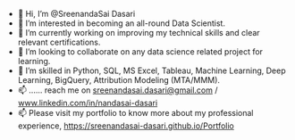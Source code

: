 - 👋 Hi, I’m @SreenandaSai Dasari           
- 👀 I’m interested in becoming an all-round Data Scientist.              
- 🌱 I’m currently working on improving my technical skills and clear relevant certifications.           
- 💞️ I’m looking to collaborate on any data science related project for learning.             
- 💞️ I’m skilled in Python, SQL, MS Excel, Tableau, Machine Learning, Deep Learning, BigQuery, Attribution Modeling (MTA/MMM).   
- 📫 ...... reach me on sreenandasai.dasari@gmail.com / www.linkedin.com/in/nandasai-dasari    
- 📫 Please visit my portfolio to know more about my professional experience, https://sreenandasai-dasari.github.io/Portfolio  
   
 
  
<!---   
SreenandaSai-Dasari/SreenandaSai-Dasari is a ✨ special ✨ repository because its `README.md` (this file) appears on your GitHub profile.
You can click the Preview link to take a look at your changes.
--->
